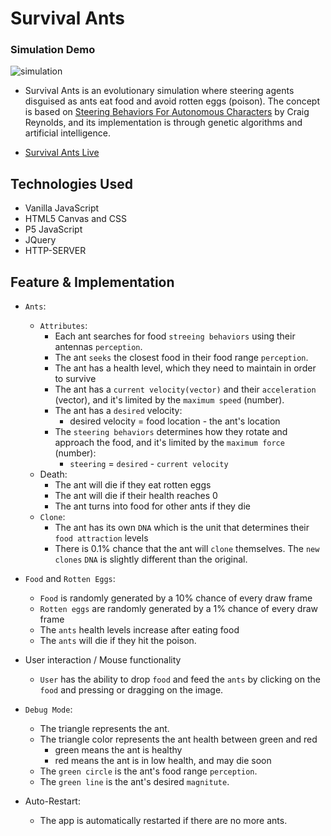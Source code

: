 # Survival Ants

### Simulation Demo
![simulation](docs/simulation.gif)


- Survival Ants is an evolutionary simulation where steering agents disguised as ants eat food and avoid rotten eggs (poison). The concept is based on [Steering Behaviors For Autonomous Characters](http://www.red3d.com/cwr/steer/) by Craig Reynolds, and its implementation is through genetic algorithms and artificial intelligence.

- [Survival Ants Live](https://survival-ants.herokuapp.com/)

## Technologies Used
- Vanilla JavaScript
- HTML5 Canvas and CSS
- P5 JavaScript
- JQuery
- HTTP-SERVER

## Feature & Implementation
- `Ants`:
  - `Attributes`:
    - Each ant searches for food `streeing behaviors` using their antennas `perception`.
    - The ant `seeks` the closest food in their food range `perception`.
    - The ant has a health level, which they need to maintain in order to survive
    - The ant has a `current velocity(vector)` and their `acceleration` (vector), and it's limited by the `maximum speed` (number).
    - The ant has a `desired` velocity:
      - desired velocity = food location - the ant's location
    - The `steering behaviors` determines how they rotate and approach the food, and it's limited by the `maximum force` (number):
      - `steering` = `desired` - `current velocity`
  - Death:
    - The ant will die if they eat rotten eggs
    - The ant will die if their health reaches 0
    - The ant turns into food for other ants if they die
  - `Clone`:
    - The ant has its own `DNA` which is the unit that determines their `food attraction` levels
    - There is 0.1% chance that the ant will `clone` themselves. The `new clones` `DNA` is slightly different than the original.

- `Food` and `Rotten Eggs`:
  - `Food` is randomly generated by a 10% chance of every draw frame
  - `Rotten eggs` are randomly generated by a 1% chance of every draw frame
  - The `ants` health levels increase after eating food
  - The `ants` will die if they hit the poison.



- User interaction / Mouse functionality
  - `User` has the ability to drop `food` and feed the `ants` by clicking on the `food` and pressing or dragging on the image.

- `Debug Mode`:
  - The triangle represents the ant.
  - The triangle color represents the ant health between green and red
    - green means the ant is healthy
    - red means the ant is in low health, and may die soon
  - The `green circle` is the ant's food range `perception`.
  - The `green line` is the ant's desired `magnitute`.

- Auto-Restart:
  - The app is automatically restarted if there are no more ants.
